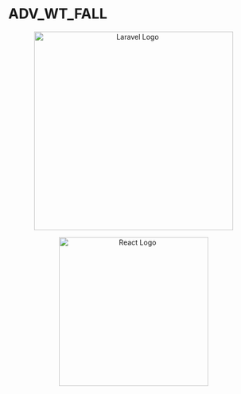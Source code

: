 # ADV_WT_FALL

<p align="center"><a href="https://laravel.com" target="_blank"><img src="https://raw.githubusercontent.com/laravel/art/master/logo-lockup/5%20SVG/2%20CMYK/1%20Full%20Color/laravel-logolockup-cmyk-red.svg" width="400" alt="Laravel Logo"></a></p>

<p align="center"><a href="https://reactjs.org/" target="_blank"><img src="https://upload.wikimedia.org/wikipedia/commons/a/a7/React-icon.svg" width="300" alt="React Logo"></a></p>

